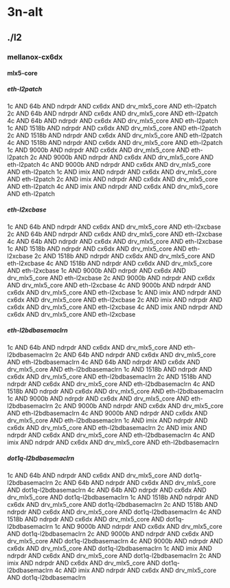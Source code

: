 # 3n-alt
## ./l2
### mellanox-cx6dx
#### mlx5-core
##### eth-l2patch
1c AND 64b AND ndrpdr AND cx6dx AND drv_mlx5_core AND eth-l2patch
2c AND 64b AND ndrpdr AND cx6dx AND drv_mlx5_core AND eth-l2patch
4c AND 64b AND ndrpdr AND cx6dx AND drv_mlx5_core AND eth-l2patch
1c AND 1518b AND ndrpdr AND cx6dx AND drv_mlx5_core AND eth-l2patch
2c AND 1518b AND ndrpdr AND cx6dx AND drv_mlx5_core AND eth-l2patch
4c AND 1518b AND ndrpdr AND cx6dx AND drv_mlx5_core AND eth-l2patch
1c AND 9000b AND ndrpdr AND cx6dx AND drv_mlx5_core AND eth-l2patch
2c AND 9000b AND ndrpdr AND cx6dx AND drv_mlx5_core AND eth-l2patch
4c AND 9000b AND ndrpdr AND cx6dx AND drv_mlx5_core AND eth-l2patch
1c AND imix AND ndrpdr AND cx6dx AND drv_mlx5_core AND eth-l2patch
2c AND imix AND ndrpdr AND cx6dx AND drv_mlx5_core AND eth-l2patch
4c AND imix AND ndrpdr AND cx6dx AND drv_mlx5_core AND eth-l2patch
##### eth-l2xcbase
1c AND 64b AND ndrpdr AND cx6dx AND drv_mlx5_core AND eth-l2xcbase
2c AND 64b AND ndrpdr AND cx6dx AND drv_mlx5_core AND eth-l2xcbase
4c AND 64b AND ndrpdr AND cx6dx AND drv_mlx5_core AND eth-l2xcbase
1c AND 1518b AND ndrpdr AND cx6dx AND drv_mlx5_core AND eth-l2xcbase
2c AND 1518b AND ndrpdr AND cx6dx AND drv_mlx5_core AND eth-l2xcbase
4c AND 1518b AND ndrpdr AND cx6dx AND drv_mlx5_core AND eth-l2xcbase
1c AND 9000b AND ndrpdr AND cx6dx AND drv_mlx5_core AND eth-l2xcbase
2c AND 9000b AND ndrpdr AND cx6dx AND drv_mlx5_core AND eth-l2xcbase
4c AND 9000b AND ndrpdr AND cx6dx AND drv_mlx5_core AND eth-l2xcbase
1c AND imix AND ndrpdr AND cx6dx AND drv_mlx5_core AND eth-l2xcbase
2c AND imix AND ndrpdr AND cx6dx AND drv_mlx5_core AND eth-l2xcbase
4c AND imix AND ndrpdr AND cx6dx AND drv_mlx5_core AND eth-l2xcbase
##### eth-l2bdbasemaclrn
1c AND 64b AND ndrpdr AND cx6dx AND drv_mlx5_core AND eth-l2bdbasemaclrn
2c AND 64b AND ndrpdr AND cx6dx AND drv_mlx5_core AND eth-l2bdbasemaclrn
4c AND 64b AND ndrpdr AND cx6dx AND drv_mlx5_core AND eth-l2bdbasemaclrn
1c AND 1518b AND ndrpdr AND cx6dx AND drv_mlx5_core AND eth-l2bdbasemaclrn
2c AND 1518b AND ndrpdr AND cx6dx AND drv_mlx5_core AND eth-l2bdbasemaclrn
4c AND 1518b AND ndrpdr AND cx6dx AND drv_mlx5_core AND eth-l2bdbasemaclrn
1c AND 9000b AND ndrpdr AND cx6dx AND drv_mlx5_core AND eth-l2bdbasemaclrn
2c AND 9000b AND ndrpdr AND cx6dx AND drv_mlx5_core AND eth-l2bdbasemaclrn
4c AND 9000b AND ndrpdr AND cx6dx AND drv_mlx5_core AND eth-l2bdbasemaclrn
1c AND imix AND ndrpdr AND cx6dx AND drv_mlx5_core AND eth-l2bdbasemaclrn
2c AND imix AND ndrpdr AND cx6dx AND drv_mlx5_core AND eth-l2bdbasemaclrn
4c AND imix AND ndrpdr AND cx6dx AND drv_mlx5_core AND eth-l2bdbasemaclrn
##### dot1q-l2bdbasemaclrn
1c AND 64b AND ndrpdr AND cx6dx AND drv_mlx5_core AND dot1q-l2bdbasemaclrn
2c AND 64b AND ndrpdr AND cx6dx AND drv_mlx5_core AND dot1q-l2bdbasemaclrn
4c AND 64b AND ndrpdr AND cx6dx AND drv_mlx5_core AND dot1q-l2bdbasemaclrn
1c AND 1518b AND ndrpdr AND cx6dx AND drv_mlx5_core AND dot1q-l2bdbasemaclrn
2c AND 1518b AND ndrpdr AND cx6dx AND drv_mlx5_core AND dot1q-l2bdbasemaclrn
4c AND 1518b AND ndrpdr AND cx6dx AND drv_mlx5_core AND dot1q-l2bdbasemaclrn
1c AND 9000b AND ndrpdr AND cx6dx AND drv_mlx5_core AND dot1q-l2bdbasemaclrn
2c AND 9000b AND ndrpdr AND cx6dx AND drv_mlx5_core AND dot1q-l2bdbasemaclrn
4c AND 9000b AND ndrpdr AND cx6dx AND drv_mlx5_core AND dot1q-l2bdbasemaclrn
1c AND imix AND ndrpdr AND cx6dx AND drv_mlx5_core AND dot1q-l2bdbasemaclrn
2c AND imix AND ndrpdr AND cx6dx AND drv_mlx5_core AND dot1q-l2bdbasemaclrn
4c AND imix AND ndrpdr AND cx6dx AND drv_mlx5_core AND dot1q-l2bdbasemaclrn